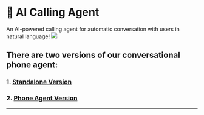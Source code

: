# 📲 AI Calling Agent
An AI-powered calling agent for automatic conversation with users in natural language!
![](![image](https://github.com/user-attachments/assets/ac421ef1-1aee-4a7b-b56d-3ec0d6f4fa6a)
)

## There are two versions of our conversational phone agent:
### 1. [Standalone Version]([https://github.com/chaitanyagarg50/ai-calling-agent/blob/main/ai-calling-agent/phone_agent/README.md])
### 2. [Phone Agent Version](phone_agent/README.md)

---  
